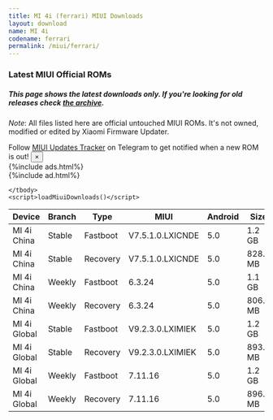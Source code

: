 ```yaml
---
title: MI 4i (ferrari) MIUI Downloads
layout: download
name: MI 4i
codename: ferrari
permalink: /miui/ferrari/
---
```

### Latest MIUI Official ROMs
##### This page shows the latest downloads only. If you're looking for old releases check [the archive](/archive/miui/ferrari/).
*Note*: All files listed here are official untouched MIUI ROMs. It's not owned, modified or edited by Xiaomi Firmware Updater.

<div class="alert alert-primary alert-dismissible fade show" role="alert">
    Follow <a href="https://t.me/MIUIUpdatesTracker" class="alert-link">MIUI Updates Tracker</a> on Telegram to get notified when a new ROM is out!
    <button type="button" class="close" data-dismiss="alert" aria-label="Close">
        <span aria-hidden="true">&times;</span>
    </button>
</div>
{%include ads.html%}
<div class="table-responsive-md" id="table-wrapper">
{%include ad.html%}
<table id="miui" class="display dt-responsive compact table table-striped table-hover table-sm">
    <thead class="thead-dark">
        <tr>
            <th data-ref="device">Device</th>
            <th data-ref="branch">Branch</th>
            <th data-ref="type">Type</th>
            <th data-ref="miui">MIUI</th>
            <th data-ref="android">Android</th>
            <th data-ref="size">Size</th>
            <th data-ref="size">Date</th>
            <th data-ref="link">Link</th>
        </tr>
    </thead>
    <tbody>
    <tr><td>MI 4i China</td><td>Stable</td><td>Fastboot</td><td>V7.5.1.0.LXICNDE</td><td>5.0</td><td>1.2 GB</td><td>2018-10-14</td><td><a href="/miui/ferrari/stable/V7.5.1.0.LXICNDE/">Download</a></td></tr>
<tr><td>MI 4i China</td><td>Stable</td><td>Recovery</td><td>V7.5.1.0.LXICNDE</td><td>5.0</td><td>828.4 MB</td><td>2018-10-14</td><td><a href="/miui/ferrari/stable/V7.5.1.0.LXICNDE/">Download</a></td></tr>
<tr><td>MI 4i China</td><td>Weekly</td><td>Fastboot</td><td>6.3.24</td><td>5.0</td><td>1.1 GB</td><td>2018-09-07</td><td><a href="/miui/ferrari/weekly/6.3.24/">Download</a></td></tr>
<tr><td>MI 4i China</td><td>Weekly</td><td>Recovery</td><td>6.3.24</td><td>5.0</td><td>806.7 MB</td><td>2018-09-07</td><td><a href="/miui/ferrari/weekly/6.3.24/">Download</a></td></tr>
<tr><td>MI 4i Global</td><td>Stable</td><td>Fastboot</td><td>V9.2.3.0.LXIMIEK</td><td>5.0</td><td>1.2 GB</td><td>2018-09-07</td><td><a href="/miui/ferrari/stable/V9.2.3.0.LXIMIEK/">Download</a></td></tr>
<tr><td>MI 4i Global</td><td>Stable</td><td>Recovery</td><td>V9.2.3.0.LXIMIEK</td><td>5.0</td><td>893.1 MB</td><td>2018-09-07</td><td><a href="/miui/ferrari/stable/V9.2.3.0.LXIMIEK/">Download</a></td></tr>
<tr><td>MI 4i Global</td><td>Weekly</td><td>Fastboot</td><td>7.11.16</td><td>5.0</td><td>1.2 GB</td><td>2018-09-07</td><td><a href="/miui/ferrari/weekly/7.11.16/">Download</a></td></tr>
<tr><td>MI 4i Global</td><td>Weekly</td><td>Recovery</td><td>7.11.16</td><td>5.0</td><td>896.2 MB</td><td>2018-09-07</td><td><a href="/miui/ferrari/weekly/7.11.16/">Download</a></td></tr>

    </tbody>
    <script>loadMiuiDownloads()</script>
</table>
</div>
